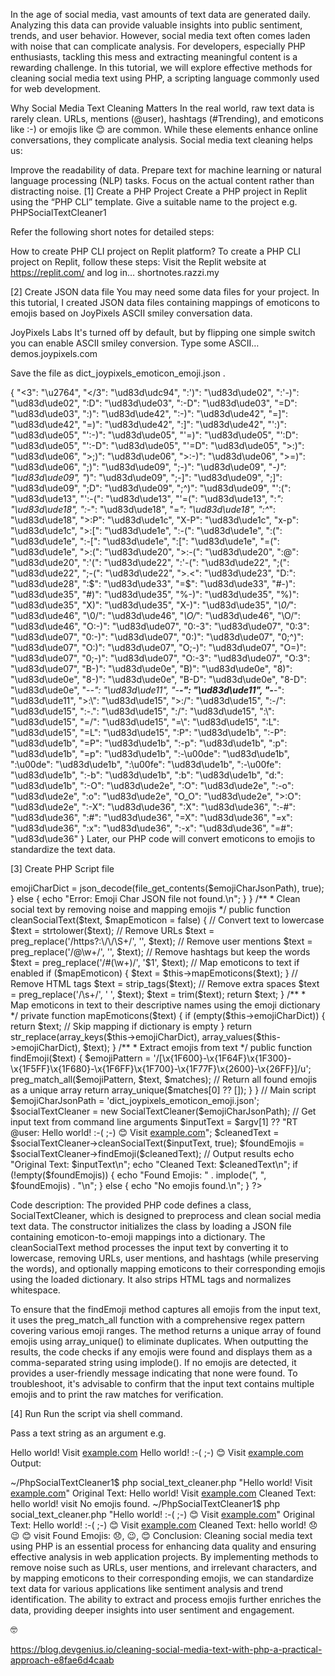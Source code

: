 In the age of social media, vast amounts of text data are generated daily. Analyzing this data can provide valuable insights into public sentiment, trends, and user behavior. However, social media text often comes laden with noise that can complicate analysis. For developers, especially PHP enthusiasts, tackling this mess and extracting meaningful content is a rewarding challenge. In this tutorial, we will explore effective methods for cleaning social media text using PHP, a scripting language commonly used for web development.

Why Social Media Text Cleaning Matters
In the real world, raw text data is rarely clean. URLs, mentions (@user), hashtags (#Trending), and emoticons like :-) or emojis like 😊 are common. While these elements enhance online conversations, they complicate analysis. Social media text cleaning helps us:

Improve the readability of data.
Prepare text for machine learning or natural language processing (NLP) tasks.
Focus on the actual content rather than distracting noise.
[1] Create a PHP Project
Create a PHP project in Replit using the “PHP CLI” template. Give a suitable name to the project e.g. PHPSocialTextCleaner1

Refer the following short notes for detailed steps:

How to create PHP CLI project on Replit platform?
To create a PHP CLI project on Replit, follow these steps: Visit the Replit website at https://replit.com/ and log in…
shortnotes.razzi.my

[2] Create JSON data file
You may need some data files for your project. In this tutorial, I created JSON data files containing mappings of emoticons to emojis based on JoyPixels ASCII smiley conversation data.

JoyPixels Labs
It's turned off by default, but by flipping one simple switch you can enable ASCII smiley conversion. Type some ASCII…
demos.joypixels.com

Save the file as dict_joypixels_emoticon_emoji.json .

{
    "<3": "\u2764",
    "</3": "\ud83d\udc94",
    ":')": "\ud83d\ude02",
    ":'-)": "\ud83d\ude02",
    ":D": "\ud83d\ude03",
    ":-D": "\ud83d\ude03",
    "=D": "\ud83d\ude03",
    ":)": "\ud83d\ude42",
    ":-)": "\ud83d\ude42",
    "=]": "\ud83d\ude42",
    "=)": "\ud83d\ude42",
    ":]": "\ud83d\ude42",
    "':)": "\ud83d\ude05",
    "':-)": "\ud83d\ude05",
    "'=)": "\ud83d\ude05",
    "':D": "\ud83d\ude05",
    "':-D": "\ud83d\ude05",
    "'=D": "\ud83d\ude05",
    ">:)": "\ud83d\ude06",
    ">;)": "\ud83d\ude06",
    ">:-)": "\ud83d\ude06",
    ">=)": "\ud83d\ude06",
    ";)": "\ud83d\ude09",
    ";-)": "\ud83d\ude09",
    "*-)": "\ud83d\ude09",
    "*)": "\ud83d\ude09",
    ";-]": "\ud83d\ude09",
    ";]": "\ud83d\ude09",
    ";D": "\ud83d\ude09",
    ";^)": "\ud83d\ude09",
    "':(": "\ud83d\ude13",
    "':-(": "\ud83d\ude13",
    "'=(": "\ud83d\ude13",
    ":*": "\ud83d\ude18",
    ":-*": "\ud83d\ude18",
    "=*": "\ud83d\ude18",
    ":^*": "\ud83d\ude18",
    ">:P": "\ud83d\ude1c",
    "X-P": "\ud83d\ude1c",
    "x-p": "\ud83d\ude1c",
    ">:[": "\ud83d\ude1e",
    ":-(": "\ud83d\ude1e",
    ":(": "\ud83d\ude1e",
    ":-[": "\ud83d\ude1e",
    ":[": "\ud83d\ude1e",
    "=(": "\ud83d\ude1e",
    ">:(": "\ud83d\ude20",
    ">:-(": "\ud83d\ude20",
    ":@": "\ud83d\ude20",
    ":'(": "\ud83d\ude22",
    ":'-(": "\ud83d\ude22",
    ";(": "\ud83d\ude22",
    ";-(": "\ud83d\ude22",
    ">.<": "\ud83d\ude23",
    "D:": "\ud83d\ude28",
    ":$": "\ud83d\ude33",
    "=$": "\ud83d\ude33",
    "#-)": "\ud83d\ude35",
    "#)": "\ud83d\ude35",
    "%-)": "\ud83d\ude35",
    "%)": "\ud83d\ude35",
    "X)": "\ud83d\ude35",
    "X-)": "\ud83d\ude35",
    "*\\0/*": "\ud83d\ude46",
    "\\0/": "\ud83d\ude46",
    "*\\O/*": "\ud83d\ude46",
    "\\O/": "\ud83d\ude46",
    "O:-)": "\ud83d\ude07",
    "0:-3": "\ud83d\ude07",
    "0:3": "\ud83d\ude07",
    "0:-)": "\ud83d\ude07",
    "0:)": "\ud83d\ude07",
    "0;^)": "\ud83d\ude07",
    "O:)": "\ud83d\ude07",
    "O;-)": "\ud83d\ude07",
    "O=)": "\ud83d\ude07",
    "0;-)": "\ud83d\ude07",
    "O:-3": "\ud83d\ude07",
    "O:3": "\ud83d\ude07",
    "B-)": "\ud83d\ude0e",
    "B)": "\ud83d\ude0e",
    "8)": "\ud83d\ude0e",
    "8-)": "\ud83d\ude0e",
    "B-D": "\ud83d\ude0e",
    "8-D": "\ud83d\ude0e",
    "-_-": "\ud83d\ude11",
    "-__-": "\ud83d\ude11",
    "-___-": "\ud83d\ude11",
    ">:\\": "\ud83d\ude15",
    ">:/": "\ud83d\ude15",
    ":-/": "\ud83d\ude15",
    ":-.": "\ud83d\ude15",
    ":/": "\ud83d\ude15",
    ":\\": "\ud83d\ude15",
    "=/": "\ud83d\ude15",
    "=\\": "\ud83d\ude15",
    ":L": "\ud83d\ude15",
    "=L": "\ud83d\ude15",
    ":P": "\ud83d\ude1b",
    ":-P": "\ud83d\ude1b",
    "=P": "\ud83d\ude1b",
    ":-p": "\ud83d\ude1b",
    ":p": "\ud83d\ude1b",
    "=p": "\ud83d\ude1b",
    ":-\u00de": "\ud83d\ude1b",
    ":\u00de": "\ud83d\ude1b",
    ":\u00fe": "\ud83d\ude1b",
    ":-\u00fe": "\ud83d\ude1b",
    ":-b": "\ud83d\ude1b",
    ":b": "\ud83d\ude1b",
    "d:": "\ud83d\ude1b",
    ":-O": "\ud83d\ude2e",
    ":O": "\ud83d\ude2e",
    ":-o": "\ud83d\ude2e",
    ":o": "\ud83d\ude2e",
    "O_O": "\ud83d\ude2e",
    ">:O": "\ud83d\ude2e",
    ":-X": "\ud83d\ude36",
    ":X": "\ud83d\ude36",
    ":-#": "\ud83d\ude36",
    ":#": "\ud83d\ude36",
    "=X": "\ud83d\ude36",
    "=x": "\ud83d\ude36",
    ":x": "\ud83d\ude36",
    ":-x": "\ud83d\ude36",
    "=#": "\ud83d\ude36"
}
Later, our PHP code will convert emoticons to emojis to standardize the text data.

[3] Create PHP Script file
<?php

class SocialTextCleaner
{
    private $emojiCharDict = [];

    /**
     * Constructor to load the JSON files into dictionaries
     */
    public function __construct($emojiCharJsonPath)
    {

        if (file_exists($emojiCharJsonPath)) {
            $this->emojiCharDict = json_decode(file_get_contents($emojiCharJsonPath), true);
        } else {
            echo "Error: Emoji Char JSON file not found.\n";
        }
    }

    /**
     * Clean social text by removing noise and mapping emojis
     */
    public function cleanSocialText($text, $mapEmoticon = false)
    {
        // Convert text to lowercase
        $text = strtolower($text);

        // Remove URLs
        $text = preg_replace('/https?:\/\/\S+/', '', $text);

        // Remove user mentions
        $text = preg_replace('/@\w+/', '', $text);

        // Remove hashtags but keep the words
        $text = preg_replace('/#(\w+)/', '$1', $text);

        // Map emoticons to text if enabled
        if ($mapEmoticon) {
            $text = $this->mapEmoticons($text);
        }

        // Remove HTML tags
        $text = strip_tags($text);

        // Remove extra spaces
        $text = preg_replace('/\s+/', ' ', $text);
        $text = trim($text);

        return $text;
    }

    /**
     * Map emoticons in text to their descriptive names using the emoji dictionary
     */
    private function mapEmoticons($text)
    {
        if (empty($this->emojiCharDict)) {
            return $text; // Skip mapping if dictionary is empty
        }

        return str_replace(array_keys($this->emojiCharDict), array_values($this->emojiCharDict), $text);
    }

    /**
     * Extract emojis from text
     */
    public function findEmoji($text)
    {
        $emojiPattern = '/[\x{1F600}-\x{1F64F}\x{1F300}-\x{1F5FF}\x{1F680}-\x{1F6FF}\x{1F700}-\x{1F77F}\x{2600}-\x{26FF}]/u';
        preg_match_all($emojiPattern, $text, $matches);

        // Return all found emojis as a unique array
        return array_unique($matches[0] ?? []);
    }
}

// Main script
$emojiCharJsonPath = 'dict_joypixels_emoticon_emoji.json';
$socialTextCleaner = new SocialTextCleaner($emojiCharJsonPath);

// Get input text from command line arguments
$inputText = $argv[1] ?? "RT @user: Hello world! :-( ;-) 😊 Visit <a href='http://example.com'>example.com</a>";
$cleanedText = $socialTextCleaner->cleanSocialText($inputText, true);
$foundEmojis = $socialTextCleaner->findEmoji($cleanedText);

// Output results
echo "Original Text: $inputText\n";
echo "Cleaned Text: $cleanedText\n";
if (!empty($foundEmojis)) {
    echo "Found Emojis: " . implode(", ", $foundEmojis) . "\n";
} else {
    echo "No emojis found.\n";
}
?>
Code description:
The provided PHP code defines a class, SocialTextCleaner, which is designed to preprocess and clean social media text data. The constructor initializes the class by loading a JSON file containing emoticon-to-emoji mappings into a dictionary. The cleanSocialText method processes the input text by converting it to lowercase, removing URLs, user mentions, and hashtags (while preserving the words), and optionally mapping emoticons to their corresponding emojis using the loaded dictionary. It also strips HTML tags and normalizes whitespace.

To ensure that the findEmoji method captures all emojis from the input text, it uses the preg_match_all function with a comprehensive regex pattern covering various emoji ranges. The method returns a unique array of found emojis using array_unique() to eliminate duplicates. When outputting the results, the code checks if any emojis were found and displays them as a comma-separated string using implode(). If no emojis are detected, it provides a user-friendly message indicating that none were found. To troubleshoot, it's advisable to confirm that the input text contains multiple emojis and to print the raw matches for verification.

[4] Run
Run the script via shell command.

Pass a text string as an argument e.g.

Hello world! Visit <a href='http://example.com'>example.com</a>
Hello world! :-( ;-) 😊 Visit <a href='http://example.com'>example.com</a>
Output:

~/PhpSocialTextCleaner1$ php social_text_cleaner.php "Hello world! Visit <a href='http://example.com'>example.com</a>"
Original Text: Hello world! Visit <a href='http://example.com'>example.com</a>
Cleaned Text: hello world! visit
No emojis found.
~/PhpSocialTextCleaner1$ php social_text_cleaner.php "Hello world! :-( ;-) 😊 Visit <a href='http://example.com'>example.com</a>"
Original Text: Hello world! :-( ;-) 😊 Visit <a href='http://example.com'>example.com</a>
Cleaned Text: hello world! 😞 😉 😊 visit
Found Emojis: 😞, 😉, 😊
Conclusion:
Cleaning social media text using PHP is an essential process for enhancing data quality and ensuring effective analysis in web application projects. By implementing methods to remove noise such as URLs, user mentions, and irrelevant characters, and by mapping emoticons to their corresponding emojis, we can standardize text data for various applications like sentiment analysis and trend identification. The ability to extract and process emojis further enriches the data, providing deeper insights into user sentiment and engagement.

🤓

https://blog.devgenius.io/cleaning-social-media-text-with-php-a-practical-approach-e8fae6d4caab

